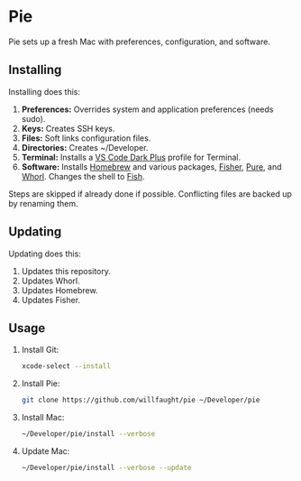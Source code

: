 # Pie

Pie sets up a fresh Mac with preferences, configuration, and software.

## Installing

Installing does this:

1. **Preferences:** Overrides system and application preferences (needs sudo).
2. **Keys:** Creates SSH keys.
3. **Files:** Soft links configuration files.
4. **Directories:** Creates ~/Developer.
5. **Terminal:** Installs a [VS Code Dark Plus](https://github.com/lysyi3m/macos-terminal-themes#vs-code-dark-plus-download) profile for Terminal.
6. **Software:** Installs [Homebrew](https://brew.sh) and various packages, [Fisher](https://github.com/jorgebucaran/fisher), [Pure](https://github.com/pure-fish/pure), and [Whorl](https://github.com/willfaught/whorl). Changes the shell to [Fish](https://github.com/fish-shell/fish-shell).

Steps are skipped if already done if possible. Conflicting files are backed up by renaming them.

## Updating

Updating does this:

1. Updates this repository.
2. Updates Whorl.
3. Updates Homebrew.
4. Updates Fisher.

## Usage

1. Install Git:

    ```bash
    xcode-select --install
    ```

2. Install Pie:

    ```bash
    git clone https://github.com/willfaught/pie ~/Developer/pie
    ```

3. Install Mac:

    ```bash
    ~/Developer/pie/install --verbose
    ```

4. Update Mac:

    ```bash
    ~/Developer/pie/install --verbose --update
    ```
